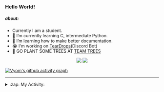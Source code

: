 ### Hello World!

##### about:
- Currently I am a student.
- 🌱 I’m currently learning C, intermediate Python.
- 🌱 I’m learning how to make better documentation.
- 😭 I'm working on [TearDrops](https://github.com/Vyvy-vi/TearDrops)(Discord Bot)
- 🌱 GO PLANT SOME TREES AT [TEAM TREES](https://teamtrees.org/)

<p align="center">
  <a href="https://twitter.com/Vyvy_viM"><img target="_blank" src="https://img.shields.io/badge/twitter%20@Vyvy_viM-0D95E8?style=for-the-badge&logo=twitter&logoColor=white"/></a> 
  <a href="https://vyvy-vi.github.io/portfolio"><img target="_blank" src="https://img.shields.io/badge/-I%27m_craving_for_open_source-green?style=for-the-badge&logo=github&logoColor=black"/></a> 
</p>

[![Vyom's github activity graph](https://activity-graph.herokuapp.com/graph?username=Vyvy-vi)](https://github.com/ashutosh00710/github-readme-activity-graph)

---
<details>
  <summary>:zap: My Activity:</summary>
  
<!--START_SECTION:waka-->
**I'm a Night 🦉** 

```text
🌞 Morning    46 commits     █░░░░░░░░░░░░░░░░░░░░░░░░   7.12% 
🌆 Daytime    137 commits    █████░░░░░░░░░░░░░░░░░░░░   21.21% 
🌃 Evening    243 commits    █████████░░░░░░░░░░░░░░░░   37.62% 
🌙 Night      220 commits    ████████░░░░░░░░░░░░░░░░░   34.06%

```
📅 **I'm Most Productive on Sunday** 

```text
Monday       75 commits     ███░░░░░░░░░░░░░░░░░░░░░░   11.61% 
Tuesday      92 commits     ███░░░░░░░░░░░░░░░░░░░░░░   14.24% 
Wednesday    96 commits     ███░░░░░░░░░░░░░░░░░░░░░░   14.86% 
Thursday     86 commits     ███░░░░░░░░░░░░░░░░░░░░░░   13.31% 
Friday       50 commits     ██░░░░░░░░░░░░░░░░░░░░░░░   7.74% 
Saturday     86 commits     ███░░░░░░░░░░░░░░░░░░░░░░   13.31% 
Sunday       161 commits    ██████░░░░░░░░░░░░░░░░░░░   24.92%

```


📊 **This Week I Spent My Time On** 

```text
🔥 Editors: 
Vim                      8 hrs 34 mins       █████████████████░░░░░░░░   70.42% 
VS Code                  3 hrs 36 mins       ███████░░░░░░░░░░░░░░░░░░   29.58%

🐱‍💻 Projects: 
api                      6 hrs 48 mins       ██████████████░░░░░░░░░░░   55.87% 
TEC-welcome-bot          3 hrs 8 mins        ██████░░░░░░░░░░░░░░░░░░░   25.84% 
Shepherd-bot             1 hr 46 mins        ███░░░░░░░░░░░░░░░░░░░░░░   14.6% 
Praise-Bot-Discord       20 mins             ░░░░░░░░░░░░░░░░░░░░░░░░░   2.74% 
TEC-Discord-Automation   3 mins              ░░░░░░░░░░░░░░░░░░░░░░░░░   0.54%

```


 Last Updated on 23/09/2021
<!--END_SECTION:waka-->
</details>
